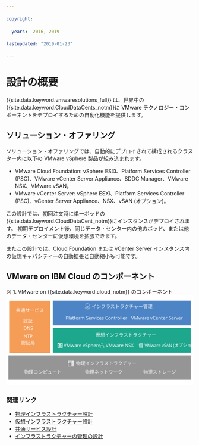 ```yaml
---

copyright:

  years:  2016, 2019

lastupdated: "2019-01-23"

---
```

# 設計の概要

{{site.data.keyword.vmwaresolutions_full}} は、世界中の {{site.data.keyword.CloudDataCents_notm}}に VMware テクノロジー・コンポーネントをデプロイするための自動化機能を提供します。

## ソリューション・オファリング

ソリューション・オファリングでは、自動的にデプロイされて構成されるクラスター内に以下の VMware vSphere 製品が組み込まれます。
* VMware Cloud Foundation: vSphere ESXi、Platform Services Controller (PSC)、VMware vCenter Server Appliance、SDDC Manager、VMware NSX、VMware vSAN。
* VMware vCenter Server: vSphere ESXi、Platform Services Controller (PSC)、vCenter Server Appliance、NSX、vSAN (オプション)。

この設計では、初回注文時に単一ポッドの {{site.data.keyword.CloudDataCent_notm}}にインスタンスがデプロイされます。 初期デプロイメント後、同じデータ・センター内の他のポッド、または他のデータ・センターに仮想環境を拡張できます。

またこの設計では、Cloud Foundation または vCenter Server インスタンス内の仮想キャパシティーの自動拡張と自動縮小も可能です。

## VMware on IBM Cloud のコンポーネント

図 1. VMware on {{site.data.keyword.cloud_notm}} のコンポーネント
![VMware on {{site.data.keyword.cloud_notm}} のコンポーネント](design_overview.svg "ソリューションは、物理インフラストラクチャー、仮想インフラストラクチャー、インフラストラクチャー管理、共通サービスで構成されています。")

### 関連リンク

* [物理インフラストラクチャー設計](/docs/services/vmwaresolutions/archiref/solution/design_physicalinfrastructure.html)
* [仮想インフラストラクチャー設計](/docs/services/vmwaresolutions/archiref/solution/design_virtualinfrastructure.html)
* [共通サービス設計](/docs/services/vmwaresolutions/archiref/solution/design_commonservice.html)
* [インフラストラクチャーの管理の設計](/docs/services/vmwaresolutions/archiref/solution/design_infrastructuremgmt.html)
